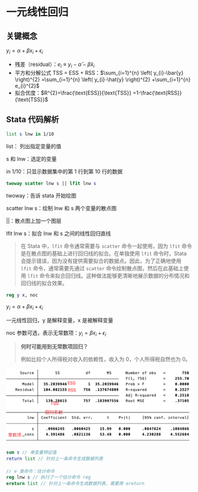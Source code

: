 # 一元线性回归



## 关键概念

$y_{i}=\alpha +\beta x_{i}+\epsilon_{i}$

- 残差（residual）：$e_{i} \equiv y_{i}-\hat{\alpha} -\hat{\beta} x_{i}$
- 平方和分解公式 TSS = ESS + RSS：$\sum_{i=1}^{n} \left( y_{i}-\bar{y} \right)^{2} =\sum_{i=1}^{n} \left( y_{i}-\hat{y} \right)^{2} +\sum_{i=1}^{n} e_{i}^{2}$ 
- 拟合优度：$R^{2}=\frac{\text{ESS}}{\text{TSS}} =1-\frac{\text{RSS}}{\text{TSS}}$



## Stata 代码解析

```stata
list s lnw in 1/10
```

list： 列出指定变量的值

s 和 lnw：选定的变量

in 1/10：只显示数据集中的第 1 行到第 10 行的数据

```stata
twoway scatter lnw s || lfit lnw s
```

twoway：告诉 stata 开始绘图

scatter lnw s：绘制 lnw 和 s 两个变量的散点图

||：散点图上加一个图层

lfit lnw s：拟合 lnw 和 s 之间的线性回归直线

> 在 Stata 中，`lfit` 命令通常需要与 `scatter` 命令一起使用，因为 `lfit` 命令是在散点图的基础上进行回归线的拟合。在单独使用 `lfit` 命令时，Stata 会提示错误，因为没有提供需要拟合的数据点。因此，为了正确地使用 `lfit` 命令，通常需要先通过 `scatter` 命令绘制散点图，然后在此基础上使用 `lfit` 命令来拟合回归线。这种做法能够更清晰地展示数据的分布情况和回归线的拟合效果。

```stata
reg y x, noc
```

$y_{i}=\alpha +\beta x_{i}+\epsilon_{i}$

一元线性回归，y 是解释变量，x 是被解释变量

noc 参数可选，表示无常数项：$y_{i}=\beta x_{i}+\epsilon_{i}$

> **何时可能用到无常数项回归？**
>
> 例如比较个人所得税对收入的依赖性，收入为 0，个人所得税自然也为 0。

![4_7_1](./4_7_1.png)

```stata
sum s // 单变量特征值
return list // 针对上一条命令生成数据列表

// e 类命令：估计命令
reg lnw s // 执行了一个估计命令 reg
ereturn list // 针对上一条命令生成数据列表，需要用 ereturn
```

